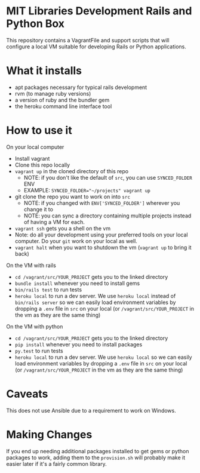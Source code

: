 MIT Libraries Development Rails and Python Box
===
This repository contains a VagrantFile and support scripts that will configure
a local VM suitable for developing Rails or Python applications.

What it installs
==
- apt packages necessary for typical rails development
- rvm (to manage ruby versions)
- a version of ruby and the bundler gem
- the heroku command line interface tool

How to use it
==
On your local computer
- Install vagrant
- Clone this repo locally
- `vagrant up` in the cloned directory of this repo
  - NOTE: if you don't like the default of `src`, you can use `SYNCED_FOLDER` ENV
  - EXAMPLE: `SYNCED_FOLDER="~/projects" vagrant up`
- git clone the repo you want to work on into `src`
  - NOTE: if you changed with `ENV['SYNCED_FOLDER']` wherever you change it to
  - NOTE: you can sync a directory containing multiple projects instead of having a VM for each.
- `vagrant ssh` gets you a shell on the vm
- Note: do all your development using your preferred tools on your local
computer. Do your `git` work on your local as well.
- `vagrant halt` when you want to shutdown the vm (`vagrant up` to bring it
   back)

On the VM with rails
- `cd /vagrant/src/YOUR_PROJECT` gets you to the linked directory
- `bundle install` whenever you need to install gems
- `bin/rails test` to run tests
- `heroku local` to run a dev server. We use `heroku local` instead of
`bin/rails server` so we can easily load environment variables by dropping a
`.env` file in `src` on your local (or `/vagrant/src/YOUR_PROJECT` in the vm
as they are the same thing)

On the VM with python
- `cd /vagrant/src/YOUR_PROJECT` gets you to the linked directory
- `pip install` whenever you need to install packages
- `py.test` to run tests
- `heroku local` to run a dev server. We use `heroku local` so we can easily load environment variables by dropping a
`.env` file in `src` on your local (or `/vagrant/src/YOUR_PROJECT` in the vm
as they are the same thing)

Caveats
==
This does not use Ansible due to a requirement to work on Windows.

Making Changes
==
If you end up needing additional packages installed to get gems or python packages to work,
adding them to the `provision.sh` will probably make it easier later if it's a
fairly common library.
